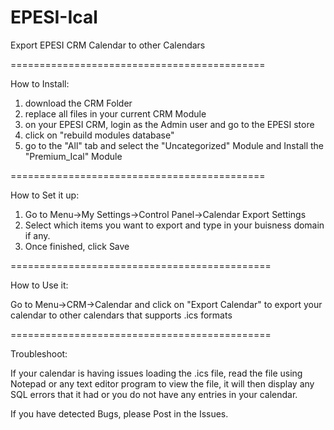 EPESI-Ical
============================================

Export EPESI CRM Calendar to other Calendars


============================================

How to Install:

1. download the CRM Folder
2. replace all files in your current CRM Module
3. on your EPESI CRM, login as the Admin user and go to the EPESI store
4. click on "rebuild modules database"
5. go to the "All" tab and select the "Uncategorized" Module and Install the "Premium_Ical" Module

============================================

How to Set it up:

1. Go to Menu->My Settings->Control Panel->Calendar Export Settings
2. Select which items you want to export and type in your buisness domain if any.
3. Once finished, click Save

=============================================

How to Use it:

Go to Menu->CRM->Calendar and click on "Export Calendar" to export your calendar to other calendars that supports .ics formats

=============================================

Troubleshoot:

If your calendar is having issues loading the .ics file, read the file using Notepad or any text editor program to view the file, it will then display any SQL errors that it had or you do not have any entries in your calendar.

If you have detected Bugs, please Post in the Issues.
